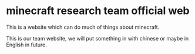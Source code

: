 # minecraft research team official web
This is a website which can do much of things about minecraft.


This is our team website, we will put something in with chinese or maybe in English in future.
